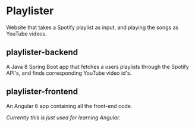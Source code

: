 # Playlister

Website that takes a Spotify playlist as input, and playing the songs as YouTube videos.

## playlister-backend
A Java 8 Spring Boot app that fetches a users playlists through the Spotify API's, and finds corresponding YouTube video id's.

## playlister-frontend
An Angular 6 app containing all the front-end code.

_Currently this is just used for learning Angular._
